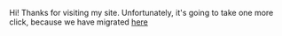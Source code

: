 Hi! Thanks for visiting my site. Unfortunately, it's going to take one more click, because we have migrated [here](http://www.absurdist.life)
